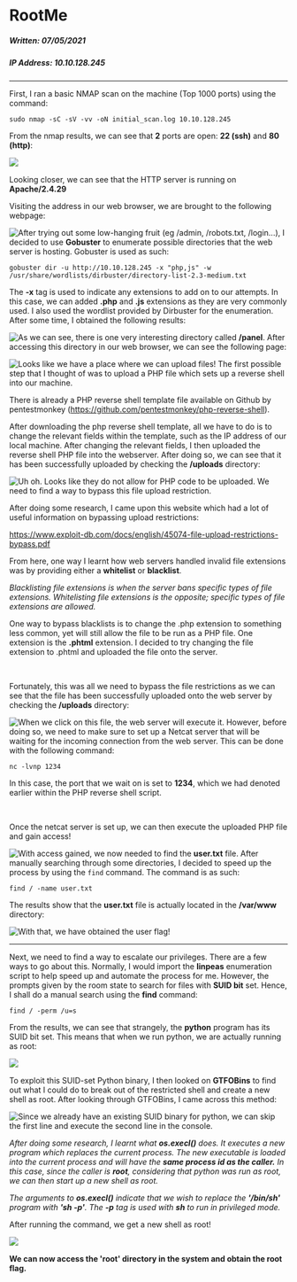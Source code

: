 # RootMe

##### Written: 07/05/2021

##### IP Address: 10.10.128.245

---

First, I ran a basic NMAP scan on the machine (Top 1000 ports) using the command:

```
sudo nmap -sC -sV -vv -oN initial_scan.log 10.10.128.245 
```

From the nmap results, we can see that **2** ports are open: **22 (ssh)** and **80 (http)**:

<img style="float: left;" src="screenshots/screenshot1.png">

<Br>

Looking closer, we can see that the HTTP server is running on **Apache/2.4.29**

Visiting the address in our web browser, we are brought to the following webpage:

<img style="float: left;" src="screenshots/screenshot2.png">

After trying out some low-hanging fruit (eg /admin, /robots.txt, /login...), I decided to use **Gobuster** to enumerate possible directories that the web server is hosting. Gobuster is used as such:

```
gobuster dir -u http://10.10.128.245 -x "php,js" -w /usr/share/wordlists/dirbuster/directory-list-2.3-medium.txt 
```

The **-x** tag is used to indicate any extensions to add on to our attempts. In this case, we can added **.php** and **.js** extensions as they are very commonly used. I also used the wordlist provided by Dirbuster for the enumeration. After some time, I obtained the following results:

<img style="float: left;" src="screenshots/screenshot3.png">

As we can see, there is one very interesting directory called **/panel**. After accessing this directory in our web browser, we can see the following page:

<img style="float: left;" src="screenshots/screenshot4.png">

Looks like we have a place where we can upload files! The first possible step that I thought of was to upload a PHP file which sets up a reverse shell into our machine. 

There is already a PHP reverse shell template file available on Github by pentestmonkey (https://github.com/pentestmonkey/php-reverse-shell). 

After downloading the php reverse shell template, all we have to do is to change the relevant fields within the template, such as the IP address of our local machine. After changing the relevant fields, I then uploaded the reverse shell PHP file into the webserver. After doing so, we can see that it has been successfully uploaded by checking the **/uploads** directory:

<img style="float: left;" src="screenshots/screenshot5.png">

Uh oh. Looks like they do not allow for PHP code to be uploaded. We need to find a way to bypass this file upload restriction.

After doing some research, I came upon this website which had a lot of useful information on bypassing upload restrictions:

https://www.exploit-db.com/docs/english/45074-file-upload-restrictions-bypass.pdf

From here, one way I learnt how web servers handled invalid file extensions was by providing either a **whitelist** or **blacklist**.

*Blacklisting file extensions is when the server bans specific types of file extensions. Whitelisting file extensions is the opposite; specific types of file extensions are allowed.*

One way to bypass blacklists is to change the .php extension to something less common, yet will still allow the file to be run as a PHP file. One extension is the **.phtml** extension. I decided to try changing the file extension to .phtml and uploaded the file onto the server.

<br>

Fortunately, this was all we need to bypass the file restrictions as we can see that the file has been successfully uploaded onto the web server by checking the **/uploads** directory:

<img style="float: left;" src="screenshots/screenshot6.png">

 When we click on this file, the web server will execute it. However, before doing so, we need to make sure to set up a Netcat server that will be waiting for the incoming connection from the web server. This can be done with the following command:

```
nc -lvnp 1234
```

In this case, the port that we wait on is set to **1234**, which we had denoted earlier within the PHP reverse shell script.

<br>

Once the netcat server is set up, we can then execute the uploaded PHP file and gain access!

<img style="float: left;" src="screenshots/screenshot7.png">

With access gained, we now needed to find the **user.txt** file. After manually searching through some directories, I decided to speed up the process by using the ```find``` command. The command is as such:

```
find / -name user.txt
```

The results show that the **user.txt** file is actually located in the **/var/www** directory:

<img style="float: left;" src="screenshots/screenshot8.png">

With that, we have obtained the user flag!

---

Next, we need to find a way to escalate our privileges. There are a few ways to go about this. Normally, I would import the **linpeas** enumeration script to help speed up and automate the process for me. However, the prompts given by the room state to search for files with **SUID bit** set. Hence, I shall do a manual search using the **find** command:

```
find / -perm /u=s
```

From the results, we can see that strangely, the **python** program has its SUID bit set. This means that when we run python, we are actually running as root:

<img style="float: left;" src="screenshots/screenshot9.png">

<br>

To exploit this SUID-set Python binary, I then looked on **GTFOBins** to find out what I could do to break out of the restricted shell and create a new shell as root. After looking through GTFOBins, I came across this method:

<img style="float: left;" src="screenshots/screenshot10.png">

Since we already have an existing SUID binary for python, we can skip the first line and execute the second line in the console.

*After doing some research, I learnt what **os.execl()** does. It executes a new program which replaces the current process. The new executable is loaded into the current process and will have the **same process id as the caller.** In this case, since the caller is **root**, considering that python was run as root, we can then start up a new shell as root.* 

*The arguments to **os.execl()** indicate that we wish to replace the **'/bin/sh'** program with **'sh -p'**. The **-p** tag is used with **sh** to run in privileged mode.*

After running the command, we get a new shell as root!

<img style="float: left;" src="screenshots/screenshot11.png">

<br>

**We can now access the 'root' directory in the system and obtain the root flag.**

